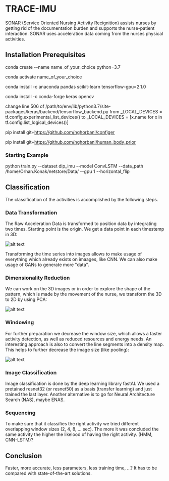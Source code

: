 # TRACE-IMU

SONAR (Service Oriented Nursing Activity Recignition) assists nurses by getting rid of the documentation burden and supports the nurse-patient interaction. SONAR uses acceleration data coming from the nurses physical activities.

## Installation Prerequisites

conda create --name name_of_your_choice python=3.7

conda activate name_of_your_choice

conda install -c anaconda pandas scikit-learn tensorflow-gpu=2.1.0

conda install -c conda-forge keras opencv

change line 506 of /path/to/env/lib/python3.7/site-packages/keras/backend/tensorflow_backend.py from
_LOCAL_DEVICES = tf.config.experimental_list_devices() to
_LOCAL_DEVICES = [x.name for x in tf.config.list_logical_devices()]

pip install git+https://github.com/nghorbani/configer

pip install git+https://github.com/nghorbani/human_body_prior

### Starting Example

python train.py --dataset dip_imu --model ConvLSTM --data_path /home/Orhan.Konak/netstore/Data/ --gpu 1 --horizontal_flip

## Classification

The classification of the activities is accomplished by the following steps.

### Data Transformation

The Raw Acceleration Data is transformed to position data by integrating two times. Starting point is the origin. We get a data point in each timestemp in 3D:

![alt text][tracking]

[tracking]: https://github.com/KonakML/SONAR-ML-Acc-Image/blob/master/Pictures/tracking_imu.jpg "Tracking IMU 3D"

Transforming the time series into images allows to make usage of everything which already exists on imaages, like CNN. We can also make usage of GANs to generate more "data".

### Dimensionality Reduction

We can work on the 3D images or in order to explore the shape of the pattern, which is made by the movement of the nurse, we transform the 3D to 2D by using PCA:

![alt text][pca]

[pca]: https://github.com/KonakML/SONAR-ML-Acc-Image/blob/master/Pictures/PCA.png "PCA"

### Windowing

For further preparation we decrease the window size, which allows a faster activity detection, as well as reduced resources and energy needs. An interesting approach is also to convert the line segments into a density map. This helps to further decrease the image size (like pooling):

![alt text][heatmap]

[heatmap]: https://github.com/KonakML/SONAR-ML-Acc-Image/blob/master/Pictures/heatmap.png "Heatmap"

### Image Classification

Image classification is done by the deep learning library fastAI. We used a pretained resnet32 (or resnet50) as a basis (transfer learning) and just trained the last layer. Another alternative is to go for Neural Architecture Search (NAS), maybe ENAS.

### Sequencing

To make sure that it classifies the right activity we tried different overlapping window sizes (2, 4, 8, ... sec). The more it was concluded the same activity the higher the likelood of having the right activity. (HMM, CNN-LSTM)?

## Conclusion

Faster, more accurate, less parameters, less training time, ...? It has to be compared with state-of-the-art solutions.
